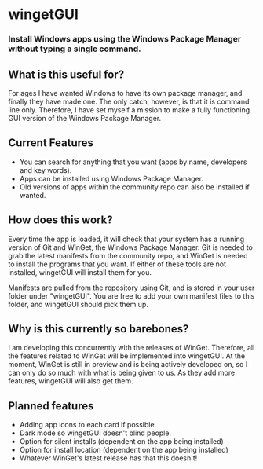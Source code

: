 # wingetGUI
### Install Windows apps using the Windows Package Manager without typing a single command.

## What is this useful for?
For ages I have wanted Windows to have its own package manager, and finally they have made one. The only catch, however, is that it is command line only. Therefore, I have set myself a mission to make a fully functioning GUI version of the Windows Package Manager.

## Current Features
- You can search for anything that you want (apps by name, developers and key words).
- Apps can be installed using Windows Package Manager.
- Old versions of apps within the community repo can also be installed if wanted.

## How does this work?
Every time the app is loaded, it will check that your system has a running version of Git and WinGet, the Windows Package Manager. Git is needed to grab the latest manifests from the community repo, and WinGet is needed to install the programs that you want. If either of these tools are not installed, wingetGUI will install them for you.

Manifests are pulled from the repository using Git, and is stored in your user folder under "wingetGUI". You are free to add your own manifest files to this folder, and wingetGUI should pick them up.

## Why is this currently so barebones?
I am developing this concurrently with the releases of WinGet. Therefore, all the features related to WinGet will be implemented into wingetGUI. At the moment, WinGet is still in preview and is being actively developed on, so I can only do so much with what is being given to us. As they add more features, wingetGUI will also get them.

## Planned features
- Adding app icons to each card if possible.
- Dark mode so wingetGUI doesn't blind people.
- Option for silent installs (dependent on the app being installed)
- Option for install location (dependent on the app being installed)
- Whatever WinGet's latest release has that this doesn't!

